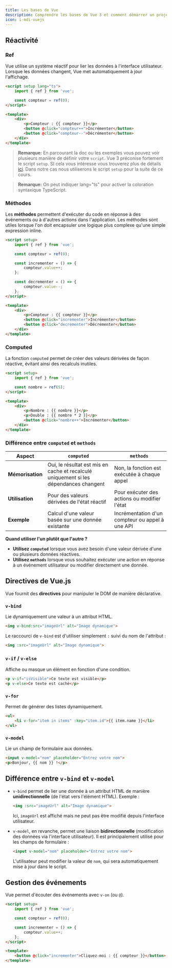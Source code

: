 ```yaml
---
title: Les bases de Vue
description: Comprendre les bases de Vue 3 et comment démarrer un projet
icon: i-mdi-vuejs
---
```


## Réactivité

### Ref

Vue utilise un système réactif pour lier les données à l'interface utilisateur. Lorsque les données changent, Vue met automatiquement à jour l'affichage.

```html
<script setup lang="ts">
    import { ref } from 'vue';

    const compteur = ref(0);
</script>

<template>
    <div>
        <p>Compteur : {{ compteur }}</p>
        <button @click="compteur++">Incrémenter</button>
        <button @click="compteur--">Décrémenter</button>
    </div>
</template>
```
> **Remarque:** En parcourant la doc ou les exemples vous pouvez voir plusieurs manière de définir votre `script`. Vue 3 préconise fortement le script `setup`. SI cela vous intéresse vous trouverez plus de détails [ici](https://fr.vuejs.org/api/sfc-script-setup). Dans notre cas nous utiliserons le script `setup` pour la suite de ce cours.

> **Remarque:** On peut indiquer lang="ts" pour activer la coloration syntaxique TypeScript.

### Méthodes

Les **méthodes** permettent d'exécuter du code en réponse à des événements ou à d'autres actions dans l'application.
Les méthodes sont utiles lorsque l'on doit encapsuler une logique plus complexe qu'une simple expression inline.

```html
<script setup>
    import { ref } from 'vue';

    const compteur = ref(0);

    const incrementer = () => {
        compteur.value++;
    };

    const decrementer = () => {
        compteur.value--;
    };
</script>

<template>
    <div>
        <p>Compteur : {{ compteur }}</p>
        <button @click="incrementer">Incrémenter</button>
        <button @click="decrementer">Décrémenter</button>
    </div>
</template>
```

### Computed

La fonction `computed` permet de créer des valeurs dérivées de façon réactive, évitant ainsi des recalculs inutiles.

```html
<script setup>
    import { ref } from 'vue';

    const nombre = ref(5);
</script>

<template>
    <div>
        <p>Nombre : {{ nombre }}</p>
        <p>Double : {{ nombre * 2 }}</p>
        <button @click="nombre++">Incrémenter</button>
    </div>
</template>
```

### Différence entre `computed` et `methods`

| Aspect           | `computed`                                                                            | `methods`                                       |
|------------------|---------------------------------------------------------------------------------------|-------------------------------------------------|
| **Mémorisation** | Oui, le résultat est mis en cache et recalculé uniquement si les dépendances changent | Non, la fonction est exécutée à chaque appel    |
| **Utilisation**  | Pour des valeurs dérivées de l'état réactif                                           | Pour exécuter des actions ou modifier l'état    |
| **Exemple**      | Calcul d'une valeur basée sur une donnée existante                                    | Incrémentation d'un compteur ou appel à une API |

**Quand utiliser l'un plutôt que l'autre ?**
- **Utilisez `computed`** lorsque vous avez besoin d'une valeur dérivée d'une ou plusieurs données réactives.
- **Utilisez `methods`** lorsque vous souhaitez exécuter une action en réponse à un événement utilisateur ou modifier directement une donnée.

## Directives de Vue.js

Vue fournit des **directives** pour manipuler le DOM de manière déclarative.

### `v-bind`

Lie dynamiquement une valeur à un attribut HTML.

```html
<img v-bind:src="imageUrl" alt="Image dynamique">
```

Le raccourci de `v-bind` est d'utiliser simplement `:` suivi du nom de l'attribut :

```html
<img :src="imageUrl" alt="Image dynamique">
```

### `v-if` / `v-else`

Affiche ou masque un élément en fonction d'une condition.

```html
<p v-if="isVisible">Ce texte est visible</p>
<p v-else>Ce texte est caché</p>
```

### `v-for`

Permet de générer des listes dynamiquement.

```html
<ul>
    <li v-for="item in items" :key="item.id">{{ item.name }}</li>
</ul>
```

### `v-model`

Lie un champ de formulaire aux données.

```html
<input v-model="nom" placeholder="Entrez votre nom">
<p>Bonjour, {{ nom }} !</p>
```

## Différence entre `v-bind` et `v-model`

- `v-bind` permet de lier une donnée à un attribut HTML de manière **unidirectionnelle** (de l'état vers l'élément HTML). Exemple :

  ```html
  <img :src="imageUrl" alt="Image dynamique">
  ```
  Ici, `imageUrl` est affiché mais ne peut pas être modifié depuis l'interface utilisateur.

- `v-model`, en revanche, permet une liaison **bidirectionnelle** (modification des données via l'interface utilisateur). Il est principalement utilisé pour les champs de formulaire :

  ```html
  <input v-model="nom" placeholder="Entrez votre nom">
  ```
  L'utilisateur peut modifier la valeur de `nom`, qui sera automatiquement mise à jour dans le script.

## Gestion des événements

Vue permet d'écouter des événements avec `v-on` (ou `@`).

```html
<script setup>
    import { ref } from 'vue';

    const compteur = ref(0);

    const incrementer = () => {
        compteur.value++;
    };
</script>

<template>
    <button @click="incrementer">Cliquez-moi : {{ compteur }}</button>
</template>
```

